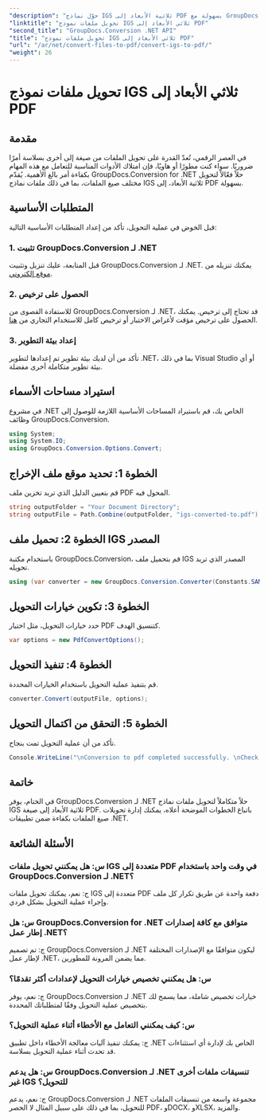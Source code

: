 ```yaml
---
"description": "حوّل نماذج IGS ثلاثية الأبعاد إلى PDF بسهولة مع GroupDocs.Conversion لـ .NET. حمّل الآن لتحويل صيغ الملفات بسلاسة."
"linktitle": "تحويل ملفات نموذج IGS ثلاثي الأبعاد إلى PDF"
"second_title": "GroupDocs.Conversion .NET API"
"title": "تحويل ملفات نموذج IGS ثلاثي الأبعاد إلى PDF"
"url": "/ar/net/convert-files-to-pdf/convert-igs-to-pdf/"
"weight": 26
---
```


# تحويل ملفات نموذج IGS ثلاثي الأبعاد إلى PDF

## مقدمة
في العصر الرقمي، تُعدّ القدرة على تحويل الملفات من صيغة إلى أخرى بسلاسة أمرًا ضروريًا. سواء كنت مطورًا أو هاويًا، فإن امتلاك الأدوات المناسبة للتعامل مع هذه المهام بكفاءة أمر بالغ الأهمية. يُقدّم GroupDocs.Conversion for .NET حلاً فعّالاً لتحويل مختلف صيغ الملفات، بما في ذلك ملفات نماذج IGS ثلاثية الأبعاد، إلى PDF بسهولة.
## المتطلبات الأساسية
قبل الخوض في عملية التحويل، تأكد من إعداد المتطلبات الأساسية التالية:
### 1. تثبيت GroupDocs.Conversion لـ .NET
قبل المتابعة، عليك تنزيل وتثبيت GroupDocs.Conversion لـ .NET. يمكنك تنزيله من [موقع إلكتروني](https://releases.groupdocs.com/conversion/net/).
### 2. الحصول على ترخيص
للاستفادة القصوى من GroupDocs.Conversion لـ .NET، قد تحتاج إلى ترخيص. يمكنك الحصول على ترخيص مؤقت لأغراض الاختبار أو ترخيص كامل للاستخدام التجاري من [هنا](https://purchase.groupdocs.com/buy).
### 3. إعداد بيئة التطوير
تأكد من أن لديك بيئة تطوير تم إعدادها لتطوير .NET، بما في ذلك Visual Studio أو أي بيئة تطوير متكاملة أخرى مفضلة.

## استيراد مساحات الأسماء
في مشروع .NET الخاص بك، قم باستيراد المساحات الأساسية اللازمة للوصول إلى وظائف GroupDocs.Conversion.
```csharp
using System;
using System.IO;
using GroupDocs.Conversion.Options.Convert;
```
## الخطوة 1: تحديد موقع ملف الإخراج
قم بتعيين الدليل الذي تريد تخزين ملف PDF المحول فيه.
```csharp
string outputFolder = "Your Document Directory";
string outputFile = Path.Combine(outputFolder, "igs-converted-to.pdf");
```
## الخطوة 2: تحميل ملف IGS المصدر
باستخدام مكتبة GroupDocs.Conversion، قم بتحميل ملف IGS المصدر الذي تريد تحويله.
```csharp
using (var converter = new GroupDocs.Conversion.Converter(Constants.SAMPLE_IGS))
```
## الخطوة 3: تكوين خيارات التحويل
حدد خيارات التحويل، مثل اختيار PDF كتنسيق الهدف.
```csharp
var options = new PdfConvertOptions();
```
## الخطوة 4: تنفيذ التحويل
قم بتنفيذ عملية التحويل باستخدام الخيارات المحددة.
```csharp
converter.Convert(outputFile, options);
```
## الخطوة 5: التحقق من اكتمال التحويل
تأكد من أن عملية التحويل تمت بنجاح.
```csharp
Console.WriteLine("\nConversion to pdf completed successfully. \nCheck output in {0}", outputFolder);
```

## خاتمة
في الختام، يوفر GroupDocs.Conversion لـ .NET حلاً متكاملاً لتحويل ملفات نماذج IGS ثلاثية الأبعاد إلى صيغة PDF. باتباع الخطوات الموضحة أعلاه، يمكنك إدارة تحويلات صيغ الملفات بكفاءة ضمن تطبيقات .NET.
## الأسئلة الشائعة
### س: هل يمكنني تحويل ملفات IGS متعددة إلى PDF في وقت واحد باستخدام GroupDocs.Conversion لـ .NET؟
ج: نعم، يمكنك تحويل ملفات IGS متعددة إلى PDF دفعة واحدة عن طريق تكرار كل ملف وإجراء عملية التحويل بشكل فردي.
### س: هل GroupDocs.Conversion for .NET متوافق مع كافة إصدارات إطار عمل .NET؟
ج: تم تصميم GroupDocs.Conversion لـ .NET ليكون متوافقًا مع الإصدارات المختلفة لإطار عمل .NET، مما يضمن المرونة للمطورين.
### س: هل يمكنني تخصيص خيارات التحويل لإعدادات أكثر تقدمًا؟
ج: نعم، يوفر GroupDocs.Conversion لـ .NET خيارات تخصيص شاملة، مما يسمح لك بتخصيص عملية التحويل وفقًا لمتطلباتك المحددة.
### س: كيف يمكنني التعامل مع الأخطاء أثناء عملية التحويل؟
ج: يمكنك تنفيذ آليات معالجة الأخطاء داخل تطبيق .NET الخاص بك لإدارة أي استثناءات قد تحدث أثناء عملية التحويل بسلاسة.
### س: هل يدعم GroupDocs.Conversion لـ .NET تنسيقات ملفات أخرى غير IGS للتحويل؟
ج: نعم، يدعم GroupDocs.Conversion لـ .NET مجموعة واسعة من تنسيقات الملفات للتحويل، بما في ذلك على سبيل المثال لا الحصر PDF، وDOCX، وXLSX، والمزيد.